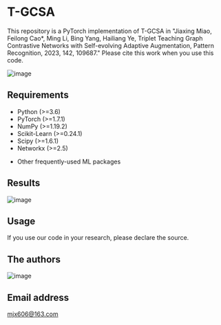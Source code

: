 # T-GCSA
This repository is a PyTorch implementation of T-GCSA in "Jiaxing Miao, Feilong Cao*, Ming Li, Bing Yang, Hailiang Ye, Triplet Teaching Graph Contrastive Networks with Self-evolving Adaptive Augmentation, Pattern Recognition, 2023, 142, 109687." Please cite this work when you use this code.

![image](https://github.com/PaperMiao/T-GCSA/assets/130887297/d875c6a6-9c32-4268-916b-e30b81f2787f)

## Requirements
+ Python (>=3.6)
+ PyTorch (>=1.7.1)
+ NumPy (>=1.19.2)
+ Scikit-Learn (>=0.24.1)
+ Scipy (>=1.6.1)
+ Networkx (>=2.5)
* Other frequently-used ML packages

## Results
![image](https://github.com/PaperMiao/T-GCSA/assets/130887297/39d3a005-f6e1-466f-8508-c7ae0b00e957)

## Usage
If you use our code in your research, please declare the source.

## The authors
![image](https://github.com/PaperMiao/T-GCSA/assets/130887297/a7871aae-0271-4725-9eef-efef0ac5c2b0)

## Email address
mjx606@163.com
